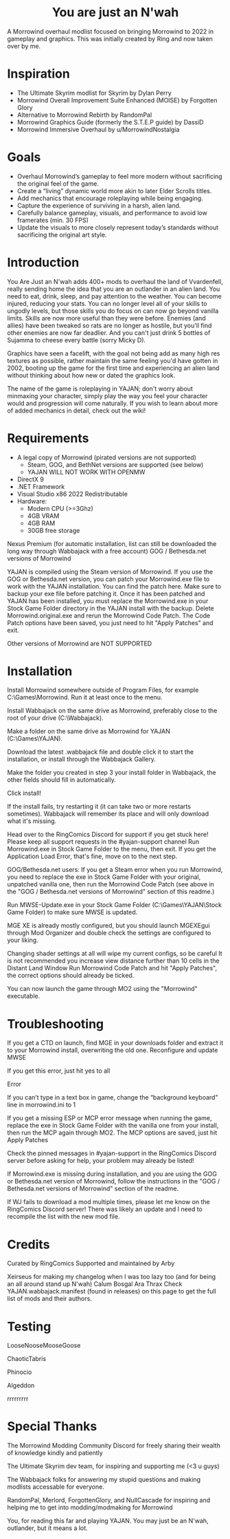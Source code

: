 <h1 align="center" style="margin-top: 0px;"> You are just an N'wah </h1>
A Morrowind overhaul modlist focused on bringing Morrowind to 2022 in gameplay and graphics.
This was initially created by Ring and now taken over by me.

# Inspiration
- The Ultimate Skyrim modlist for Skyrim by Dylan Perry
- Morrowind Overall Improvement Suite Enhanced (MOISE) by Forgotten Glory
- Alternative to Morrowind Rebirth by RandomPal
- Morrowind Graphics Guide (formerly the S.T.E.P guide) by DassiD
- Morrowind Immersive Overhaul by u/MorrowindNostalgia
# Goals
- Overhaul Morrowind’s gameplay to feel more modern without sacrificing the original feel of the game.
- Create a “living” dynamic world more akin to later Elder Scrolls titles.
- Add mechanics that encourage roleplaying while being engaging.
- Capture the experience of surviving in a harsh, alien land.
- Carefully balance gameplay, visuals, and performance to avoid low framerates (min. 30 FPS)
- Update the visuals to more closely represent today’s standards without sacrificing the original art style.
# Introduction
You Are Just an N'wah adds 400+ mods to overhaul the land of Vvardenfell, really sending home the idea that you are an outlander in an alien land. You need to eat, drink, sleep, and pay attention to the weather. You can become injured, reducing your stats. You can no longer level all of your skills to ungodly levels, but those skills you do focus on can now go beyond vanilla limits. Skills are now more useful than they were before. Enemies (and allies) have been tweaked so rats are no longer as hostile, but you'll find other enemies are now far deadlier. And you can't just drink 5 bottles of Sujamma to cheese every battle (sorry Micky D).

Graphics have seen a facelift, with the goal not being add as many high res textures as possible, rather maintain the same feeling you'd have gotten in 2002, booting up the game for the first time and experiencing an alien land without thinking about how new or dated the graphics look.

The name of the game is roleplaying in YAJAN; don't worry about minmaxing your character, simply play the way you feel your character would and progression will come naturally. If you wish to learn about more of added mechanics in detail, check out the wiki!

# Requirements
- A legal copy of Morrowind (pirated versions are not supported)
  - Steam, GOG, and BethNet versions are supported (see below)
  - YAJAN WILL NOT WORK WITH OPENMW
- DirectX 9
- .NET Framework
- Visual Studio x86 2022 Redistributable
- Hardware:
  - Modern CPU (>=3Ghz)
  - 4GB VRAM
  - 4GB RAM
  - 30GB free storage

Nexus Premium (for automatic installation, list can still be downloaded the long way through Wabbajack with a free account)
GOG / Bethesda.net versions of Morrowind

YAJAN is compiled using the Steam version of Morrowind. If you use the GOG or Bethesda.net version, you can patch your Morrowind.exe file to work with the YAJAN installation. You can find the patch here. Make sure to backup your exe file before patching it. Once it has been patched and YAJAN has been installed, you must replace the Morrowind.exe in your Stock Game Folder directory in the YAJAN install with the backup. Delete Morrowind.original.exe and rerun the Morrowind Code Patch. The Code Patch options have been saved, you just need to hit "Apply Patches" and exit.

Other versions of Morrowind are NOT SUPPORTED

# Installation

Install Morrowind somewhere outside of Program Files, for example C:\Games\Morrowind. Run it at least once to the menu.

Install Wabbajack on the same drive as Morrowind, preferably close to the root of your drive (C:\Wabbajack).

Make a folder on the same drive as Morrowind for YAJAN (C:\Games\YAJAN).

Download the latest .wabbajack file and double click it to start the installation, or install through the Wabbajack Gallery.

Make the folder you created in step 3 your install folder in Wabbajack, the other fields should fill in automatically.

Click install!

If the install fails, try restarting it (it can take two or more restarts sometimes). Wabbajack will remember its place and will only download what it's missing.

Head over to the RingComics Discord for support if you get stuck here! Please keep all support requests in the #yajan-support channel
Run Morrowind.exe in Stock Game Folder to the menu, then exit. If you get the Application Load Error, that's fine, move on to the next step.

GOG/Bethesda.net users: If you get a Steam error when you run Morrowind, you need to replace the exe in Stock Game Folder with your original, unpatched vanilla one, then run the Morrowind Code Patch (see above in the "GOG / Bethesda.net versions of Morrowind" section of this readme.)

Run MWSE-Update.exe in your Stock Game Folder (C:\Games\YAJAN\Stock Game Folder) to make sure MWSE is updated.

MGE XE is already mostly configured, but you should launch MGEXEgui through Mod Organizer and double check the settings are configured to your liking.

Changing shader settings at all will wipe my current configs, so be careful
It is not recommended you increase view distance further than 10 cells in the Distant Land Window
Run Morrowind Code Patch and hit "Apply Patches", the correct options should already be ticked.

You can now launch the game through MO2 using the "Morrowind" executable.

# Troubleshooting
If you get a CTD on launch, find MGE in your downloads folder and extract it to your Morrowind install, overwriting the old one. Reconfigure and update MWSE

If you get this error, just hit yes to all

Error

If you can’t type in a text box in game, change the “background keyboard” line in morrowind.ini to 1

If you get a missing ESP or MCP error message when running the game, replace the exe in Stock Game Folder with the vanilla one from your install, then run the MCP again through MO2. The MCP options are saved, just hit Apply Patches

Check the pinned messages in #yajan-support in the RingComics Discord server before asking for help, your problem may already be listed!

If Morrowind.exe is missing during installation, and you are using the GOG or Bethesda.net version of Morrowind, follow the instructions in the "GOG / Bethesda.net versions of Morrowind" section of the readme.

If WJ fails to download a mod multiple times, please let me know on the RingComics Discord server! There was likely an update and I need to recompile the list with the new mod file.

# Credits
Curated by RingComics
Supported and maintained by Arby

Xeirseus for making my changelog when I was too lazy too (and for being an all around stand up N'wah)
Calum
Bosgal
Ara Thrax
Check YAJAN.wabbajack.manifest (found in releases) on this page to get the full list of mods and their authors.

# Testing
LooseNooseMooseGoose

ChaoticTabris

Phinocio

Algeddon

rrrrrrrrr

# Special Thanks
The Morrowind Modding Community Discord for freely sharing their wealth of knowledge kindly and patiently

The Ultimate Skyrim dev team, for inspiring and supporting me (<3 u guys)

The Wabbajack folks for answering my stupid questions and making modlists accessable for everyone.

RandomPal, Merlord, ForgottenGlory, and NullCascade for inspiring and helping me to get into modding/modmaking for Morrowind

You, for reading this far and playing YAJAN. You may just be an N'wah, outlander, but it means a lot.
